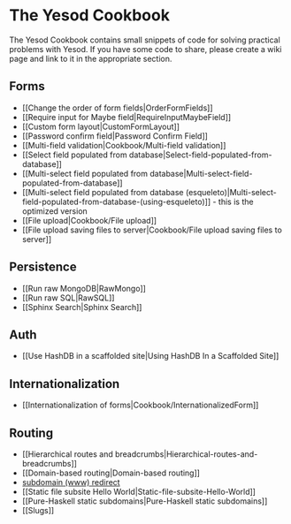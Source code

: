 # The Yesod Cookbook

The Yesod Cookbook contains small snippets of code for solving practical problems with Yesod. If you have some code to share, please create a wiki page and link to it in the appropriate section.

## Forms

* [[Change the order of form fields|OrderFormFields]]
* [[Require input for Maybe field|RequireInputMaybeField]]
* [[Custom form layout|CustomFormLayout]]
* [[Password confirm field|Password Confirm Field]]
* [[Multi-field validation|Cookbook/Multi-field validation]]
* [[Select field populated from database|Select-field-populated-from-database]]
* [[Multi-select field populated from database|Multi-select-field-populated-from-database]]
* [[Multi-select field populated from database (esqueleto)|Multi-select-field-populated-from-database-(using-esqueleto)]] - this is the optimized version
* [[File upload|Cookbook/File upload]]
* [[File upload saving files to server|Cookbook/File upload saving files to server]]

## Persistence

* [[Run raw MongoDB|RawMongo]]
* [[Run raw SQL|RawSQL]]
* [[Sphinx Search|Sphinx Search]]

## Auth

* [[Use HashDB in a scaffolded site|Using HashDB In a Scaffolded Site]]

## Internationalization

* [[Internationalization of forms|Cookbook/InternationalizedForm]]

## Routing

* [[Hierarchical routes and breadcrumbs|Hierarchical-routes-and-breadcrumbs]]
* [[Domain-based routing|Domain-based routing]]
* [subdomain (www) redirect](/show/topic/536)
* [[Static file subsite Hello World|Static-file-subsite-Hello-World]]
* [[Pure-Haskell static subdomains|Pure-Haskell static subdomains]]
* [[Slugs]]